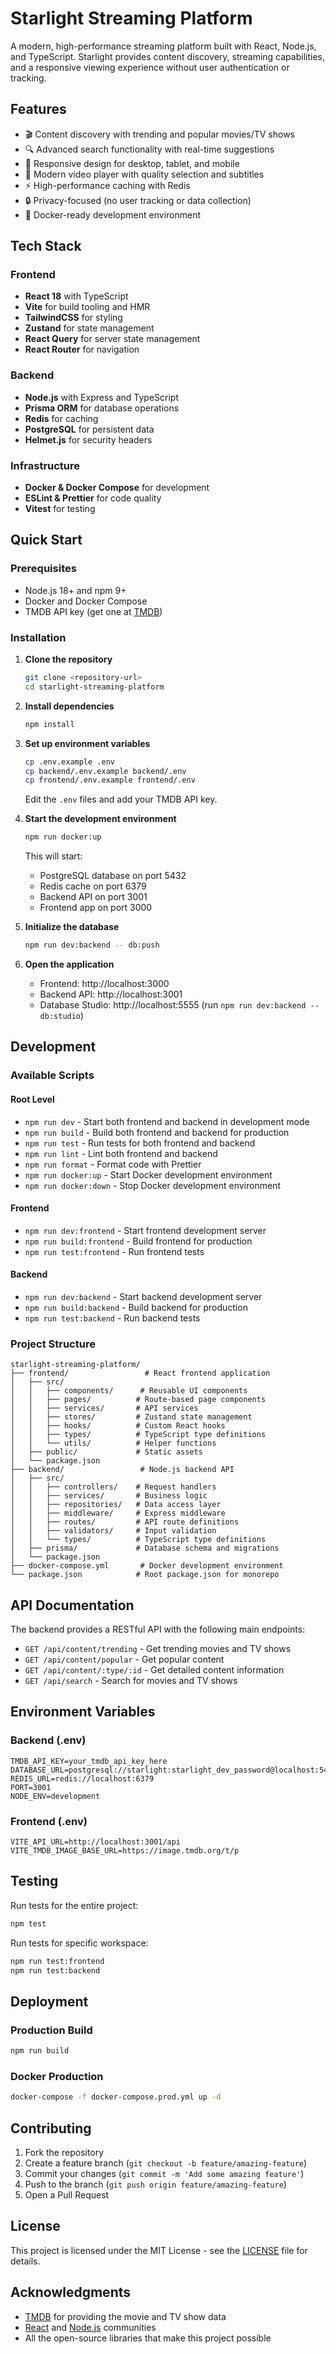 # Starlight Streaming Platform

A modern, high-performance streaming platform built with React, Node.js, and TypeScript. Starlight provides content discovery, streaming capabilities, and a responsive viewing experience without user authentication or tracking.

## Features

- 🎬 Content discovery with trending and popular movies/TV shows
- 🔍 Advanced search functionality with real-time suggestions
- 📱 Responsive design for desktop, tablet, and mobile
- 🎥 Modern video player with quality selection and subtitles
- ⚡ High-performance caching with Redis
- 🔒 Privacy-focused (no user tracking or data collection)
- 🐳 Docker-ready development environment

## Tech Stack

### Frontend
- **React 18** with TypeScript
- **Vite** for build tooling and HMR
- **TailwindCSS** for styling
- **Zustand** for state management
- **React Query** for server state management
- **React Router** for navigation

### Backend
- **Node.js** with Express and TypeScript
- **Prisma ORM** for database operations
- **Redis** for caching
- **PostgreSQL** for persistent data
- **Helmet.js** for security headers

### Infrastructure
- **Docker & Docker Compose** for development
- **ESLint & Prettier** for code quality
- **Vitest** for testing

## Quick Start

### Prerequisites

- Node.js 18+ and npm 9+
- Docker and Docker Compose
- TMDB API key (get one at [TMDB](https://www.themoviedb.org/settings/api))

### Installation

1. **Clone the repository**
   ```bash
   git clone <repository-url>
   cd starlight-streaming-platform
   ```

2. **Install dependencies**
   ```bash
   npm install
   ```

3. **Set up environment variables**
   ```bash
   cp .env.example .env
   cp backend/.env.example backend/.env
   cp frontend/.env.example frontend/.env
   ```
   
   Edit the `.env` files and add your TMDB API key.

4. **Start the development environment**
   ```bash
   npm run docker:up
   ```

   This will start:
   - PostgreSQL database on port 5432
   - Redis cache on port 6379
   - Backend API on port 3001
   - Frontend app on port 3000

5. **Initialize the database**
   ```bash
   npm run dev:backend -- db:push
   ```

6. **Open the application**
   - Frontend: http://localhost:3000
   - Backend API: http://localhost:3001
   - Database Studio: http://localhost:5555 (run `npm run dev:backend -- db:studio`)

## Development

### Available Scripts

#### Root Level
- `npm run dev` - Start both frontend and backend in development mode
- `npm run build` - Build both frontend and backend for production
- `npm run test` - Run tests for both frontend and backend
- `npm run lint` - Lint both frontend and backend
- `npm run format` - Format code with Prettier
- `npm run docker:up` - Start Docker development environment
- `npm run docker:down` - Stop Docker development environment

#### Frontend
- `npm run dev:frontend` - Start frontend development server
- `npm run build:frontend` - Build frontend for production
- `npm run test:frontend` - Run frontend tests

#### Backend
- `npm run dev:backend` - Start backend development server
- `npm run build:backend` - Build backend for production
- `npm run test:backend` - Run backend tests

### Project Structure

```
starlight-streaming-platform/
├── frontend/                 # React frontend application
│   ├── src/
│   │   ├── components/      # Reusable UI components
│   │   ├── pages/          # Route-based page components
│   │   ├── services/       # API services
│   │   ├── stores/         # Zustand state management
│   │   ├── hooks/          # Custom React hooks
│   │   ├── types/          # TypeScript type definitions
│   │   └── utils/          # Helper functions
│   ├── public/             # Static assets
│   └── package.json
├── backend/                 # Node.js backend API
│   ├── src/
│   │   ├── controllers/    # Request handlers
│   │   ├── services/       # Business logic
│   │   ├── repositories/   # Data access layer
│   │   ├── middleware/     # Express middleware
│   │   ├── routes/         # API route definitions
│   │   ├── validators/     # Input validation
│   │   └── types/          # TypeScript type definitions
│   ├── prisma/             # Database schema and migrations
│   └── package.json
├── docker-compose.yml       # Docker development environment
└── package.json            # Root package.json for monorepo
```

## API Documentation

The backend provides a RESTful API with the following main endpoints:

- `GET /api/content/trending` - Get trending movies and TV shows
- `GET /api/content/popular` - Get popular content
- `GET /api/content/:type/:id` - Get detailed content information
- `GET /api/search` - Search for movies and TV shows

## Environment Variables

### Backend (.env)
```env
TMDB_API_KEY=your_tmdb_api_key_here
DATABASE_URL=postgresql://starlight:starlight_dev_password@localhost:5432/starlight
REDIS_URL=redis://localhost:6379
PORT=3001
NODE_ENV=development
```

### Frontend (.env)
```env
VITE_API_URL=http://localhost:3001/api
VITE_TMDB_IMAGE_BASE_URL=https://image.tmdb.org/t/p
```

## Testing

Run tests for the entire project:
```bash
npm test
```

Run tests for specific workspace:
```bash
npm run test:frontend
npm run test:backend
```

## Deployment

### Production Build
```bash
npm run build
```

### Docker Production
```bash
docker-compose -f docker-compose.prod.yml up -d
```

## Contributing

1. Fork the repository
2. Create a feature branch (`git checkout -b feature/amazing-feature`)
3. Commit your changes (`git commit -m 'Add some amazing feature'`)
4. Push to the branch (`git push origin feature/amazing-feature`)
5. Open a Pull Request

## License

This project is licensed under the MIT License - see the [LICENSE](LICENSE) file for details.

## Acknowledgments

- [TMDB](https://www.themoviedb.org/) for providing the movie and TV show data
- [React](https://reactjs.org/) and [Node.js](https://nodejs.org/) communities
- All the open-source libraries that make this project possible